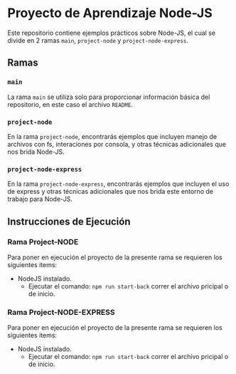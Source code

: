 # Proyecto de Aprendizaje Node-JS

Este repositorio contiene ejemplos prácticos sobre Node-JS,
el cual se divide en 2 ramas `main`, `project-node` y `project-node-express`.

## Ramas

### `main`

La rama `main` se utiliza solo para proporcionar información básica del repositorio,
en este caso el archivo `README`.

### `project-node`

En la rama `project-node`, encontrarás ejemplos que incluyen manejo de archivos con fs, interaciones por consola, y otras técnicas adicionales que nos brida Node-JS.

### `project-node-express`

En la rama `project-node-express`, encontrarás ejemplos que incluyen el uso de express y otras técnicas adicionales que nos brida este entorno de trabajo para Node-JS.

## Instrucciones de Ejecución

### Rama Project-NODE

Para poner en ejecución el proyecto de la presente rama se requieren los siguientes items:
* NodeJS instalado.
  * Ejecutar el comando: `npm run start-back` correr el archivo pricipal o de inicio.
 
### Rama Project-NODE-EXPRESS

Para poner en ejecución el proyecto de la presente rama se requieren los siguientes items:
* NodeJS instalado.
  * Ejecutar el comando: `npm run start-back` correr el archivo pricipal o de inicio.
